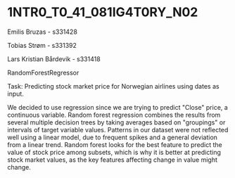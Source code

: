 # 1NTR0_T0_41_081IG4T0RY_N02


Emilis Bruzas - s331428

Tobias Strøm - s331392

Lars Kristian Bårdevik - s331418

RandomForestRegressor

Task: Predicting stock market price for Norwegian airlines using dates as input.

We decided to use regression since we are trying to predict "Close" price, a continuous variable.
Random forest regression combines the results from several multiple decision trees by taking averages based on "groupings" or intervals of target variable values. 
Patterns in our dataset were not reflected well using a linear model, due to frequent spikes and a general deviation from a linear trend.
Random forest looks for the best feature to predict the value of stock price among subsets, which is why it is better at predicting stock market values, as the key features 
affecting change in value might change.
